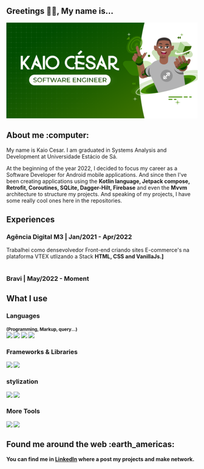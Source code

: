 <h2>Greetings 👋🏾, My name is...</h2>
<img src="/img_kaio.png" alt="My cool logo"/>
<h2>About me :computer:</h2>
<p>
My name is Kaio Cesar. I am graduated in Systems Analysis and Development at Universidade Estácio de Sá.

At the beginning of the year 2022, I decided to focus my career as a Software Developer for Android mobile applications. And since then I've been creating applications using the <b>Kotlin language, Jetpack compose, Retrofit, Coroutines, SQLite, Dagger-Hilt, Firebase</b> and even the <b>Mvvm</b> architecture to structure my projects. And speaking of my projects, I have some really cool ones here in the repositories.
</p>

<h2>Experiences</h2>
<h3><b>Agência Digital M3 | Jan/2021 - Apr/2022</b></h3>
Trabalhei como densevolvedor Front-end criando sites E-commerce's na plataforma VTEX utlizando a Stack <b>HTML, CSS and VanillaJs.]
<br/>
</br>
<h3><b>Bravi | May/2022 - Moment</b></h3>

<h2>What I use</h2>
<h3>Languages</h3><small>(Programming, Markup, query...)</small>
<div>
    <img src="https://img.icons8.com/color/48/000000/html-5--v1.png"/>
    <img src="https://img.icons8.com/color/48/000000/javascript--v1.png"/>
    <img src="https://img.icons8.com/fluency/48/000000/typescript--v1.png"/>
    <img src="https://img.icons8.com/color/48/null/graphql.png"/>
</div>

<h3>Frameworks & Libraries</h3>
<div>
    <img src="https://img.icons8.com/color/48/000000/react-native.png"/>
        <img src="https://img.icons8.com/external-tal-revivo-shadow-tal-revivo/48/000000/external-jest-can-collect-code-coverage-information-from-entire-projects-logo-shadow-tal-revivo.png"/>
</div>

<h3>stylization</h3>
<div>
    <img src="https://img.icons8.com/color/48/000000/css3.png"/>
    <img src="https://img.icons8.com/color/48/null/sass-avatar.png"/>
</div>

<h3>More Tools</h3>
<div>
    <img src="https://img.icons8.com/color/48/000000/webpack.png"/>
    <img src="https://img.icons8.com/color/48/000000/docker.png"/>
</div>

<h2>Found me around the web :earth_americas:</h2>
<p>
You can find me in <a href="https://www.linkedin.com/in/kaioribeiro/"><b>LinkedIn</b></a> where a post my projects and make network.
</p>
